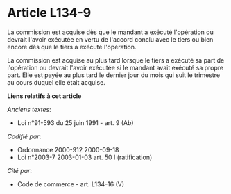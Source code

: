 # Article L134-9

La commission est acquise dès que le mandant a exécuté l'opération ou devrait l'avoir exécutée en vertu de l'accord conclu
avec le tiers ou bien encore dès que le tiers a exécuté l'opération.

La commission est acquise au plus tard lorsque le tiers a exécuté sa part de l'opération ou devrait l'avoir exécutée si le
mandant avait exécuté sa propre part. Elle est payée au plus tard le dernier jour du mois qui suit le trimestre au cours
duquel elle était acquise.

**Liens relatifs à cet article**

_Anciens textes_:

  - Loi n°91-593 du 25 juin 1991 - art. 9 (Ab)

_Codifié par_:

  - Ordonnance 2000-912 2000-09-18
  - Loi n°2003-7 2003-01-03 art. 50 I (ratification)

_Cité par_:

  - Code de commerce - art. L134-16 (V)
